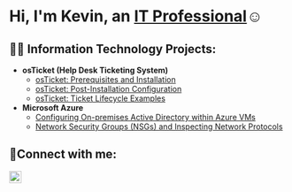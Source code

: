 <h1>Hi, I'm Kevin, an <a href="https://linkedin.com/in/Josh">IT Professional</a>☺</h1>

<h2>👨‍💻 Information Technology Projects:</h2>

- <b>osTicket (Help Desk Ticketing System)</b>
  - [osTicket: Prerequisites and Installation](https://github.com/kloza10/osticket-prereqs)
  - [osTicket: Post-Installation Configuration](https://github.com/kloza10/osticket-post-instsall-congif)
  - [osTicket: Ticket Lifecycle Examples](https://github.com/kloza10/ticket-lifecycle)
- <b>Microsoft Azure</b>
  - [Configuring On-premises Active Directory within Azure VMs](https://github.com/kloza10/configure-ad)
  - [Network Security Groups (NSGs) and Inspecting Network Protocols](https://github.com/kloza10/azure-network-protocols)

<h2>🤳Connect with me:</h2>

[<img align="left" alt="Josh | LinkedIn" width="22px" src="https://cdn.jsdelivr.net/npm/simple-icons@v3/icons/linkedin.svg" />][linkedin]


[linkedin]: https://linkedin.com/in/Josh
